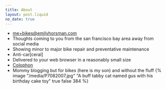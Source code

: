 ```yaml
---
title: About
layout: post.liquid
no_date: true
---
```


- [me+bikes@emilyhorsman.com](mailto:me+bikes@emilyhorsman.com)
- Thoughts coming to you from the san francisco bay area away from social media
- Showing minor to major bike repair and preventative maintenance
- Anti-car[ceral]
- Delivered to your web browser in a reasonably small size
- [Colophon](/colophon)
- Mommy blogging but for bikes (here is my son) and without the fluff
  {% image "/media/P7082007.jpg" "A buff tabby cat named gus with his birthday cake toy" true false 384 %}
